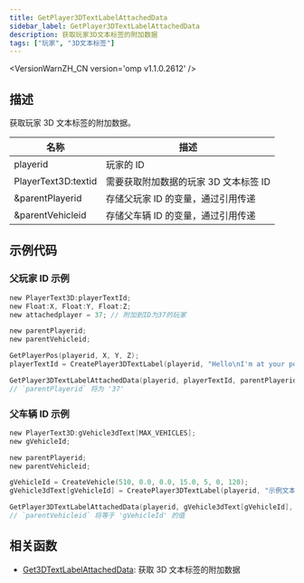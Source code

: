 ```yaml
---
title: GetPlayer3DTextLabelAttachedData
sidebar_label: GetPlayer3DTextLabelAttachedData
description: 获取玩家3D文本标签的附加数据
tags: ["玩家", "3D文本标签"]
---
```


<VersionWarnZH_CN version='omp v1.1.0.2612' />

## 描述

获取玩家 3D 文本标签的附加数据。

| 名称                | 描述                                  |
| ------------------- | ------------------------------------- |
| playerid            | 玩家的 ID                             |
| PlayerText3D:textid | 需要获取附加数据的玩家 3D 文本标签 ID |
| &parentPlayerid     | 存储父玩家 ID 的变量，通过引用传递    |
| &parentVehicleid    | 存储父车辆 ID 的变量，通过引用传递    |

## 示例代码

### 父玩家 ID 示例

```c
new PlayerText3D:playerTextId;
new Float:X, Float:Y, Float:Z;
new attachedplayer = 37; // 附加到ID为37的玩家

new parentPlayerid;
new parentVehicleid;

GetPlayerPos(playerid, X, Y, Z);
playerTextId = CreatePlayer3DTextLabel(playerid, "Hello\nI'm at your position", 0x008080FF, X, Y, Z, 40.0, attachedplayer, INVALID_VEHICLE_ID);

GetPlayer3DTextLabelAttachedData(playerid, playerTextId, parentPlayerid, parentVehicleid);
// `parentPlayerid` 将为 '37'
```

### 父车辆 ID 示例

```c
new PlayerText3D:gVehicle3dText[MAX_VEHICLES];
new gVehicleId;

new parentPlayerid;
new parentVehicleid;

gVehicleId = CreateVehicle(510, 0.0, 0.0, 15.0, 5, 0, 120);
gVehicle3dText[gVehicleId] = CreatePlayer3DTextLabel(playerid, "示例文本", 0xFF0000AA, 0.0, 0.0, 0.0, 50.0, INVALID_PLAYER_ID, gVehicleId);

GetPlayer3DTextLabelAttachedData(playerid, gVehicle3dText[gVehicleId], parentPlayerid, parentVehicleid);
// `parentVehicleid` 将等于 'gVehicleId' 的值
```

## 相关函数

- [Get3DTextLabelAttachedData](Get3DTextLabelAttachedData): 获取 3D 文本标签的附加数据
